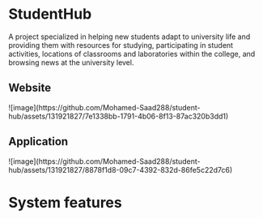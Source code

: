 # StudentHub

<p>
    A project specialized in helping new students adapt to university life and providing them with resources for studying, participating in student activities, locations of classrooms and laboratories within the
college, and browsing news at the university level.
</p>
<h3> 
    <h2>Website</h2>
![image](https://github.com/Mohamed-Saad288/student-hub/assets/131921827/7e1338bb-1791-4b06-8f13-87ac320b3dd1)
</h3>
<h3> 
    <h2>Application</h2>
![image](https://github.com/Mohamed-Saad288/student-hub/assets/131921827/8878f1d8-09c7-4392-832d-86fe5c22d7c6)
</h3>

# System features
